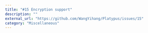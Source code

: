 ```yaml
---
title: "#15 Encryption support"
description: ""
external_url: "https://github.com/WangYihang/Platypus/issues/15"
category: "Miscellaneous"
---
```

